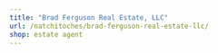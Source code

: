 ```yaml
---
title: "Brad Ferguson Real Estate, LLC"
url: /natchitoches/brad-ferguson-real-estate-llc/
shop: estate agent
---
```

